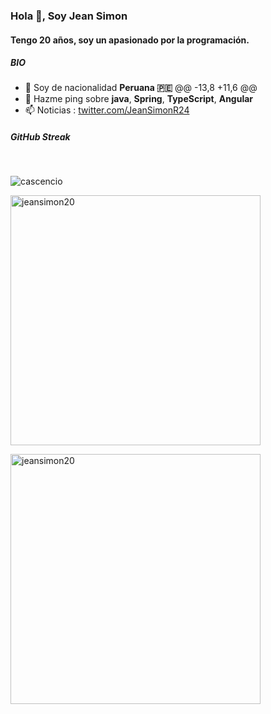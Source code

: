 ### Hola 👋, Soy Jean Simon

#### Tengo 20 años, soy un apasionado por la programación.

##### BIO

- 🏢 Soy de nacionalidad **Peruana 🇵🇪**
	@@ -13,8 +11,6 @@
- 💬 Hazme ping sobre **java**, **Spring**, **TypeScript**, **Angular**
- 📫 Noticias : [twitter.com/JeanSimonR24](https://twitter.com/JeanSimonR24)

##### GitHub Streak

</br>
<p align="left"> 
    <img src="https://github-profile-trophy.vercel.app/?username=cascencio" alt="cascencio" />
</p>
<div>
    <p style="text-align: left;">
        <img src="https://github-readme-stats.vercel.app/api/top-langs?username=jeansimon20&show_icons=true&locale=en&layout=compact" alt="jeansimon20" style="width: 400px;"/>
    </p>
    <p style="text-align: left;">
        <img src="https://github-readme-stats.vercel.app/api?username=jeansimon20&show_icons=true&locale=en" alt="jeansimon20" style="width: 400px;"/>
    </p>
</div>
